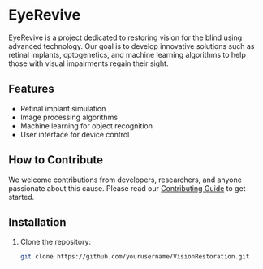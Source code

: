 # EyeRevive
EyeRevive is a project dedicated to restoring vision for the blind using advanced technology. Our goal is to develop innovative solutions such as retinal implants, optogenetics, and machine learning algorithms to help those with visual impairments regain their sight.

## Features
- Retinal implant simulation
- Image processing algorithms
- Machine learning for object recognition
- User interface for device control

## How to Contribute
We welcome contributions from developers, researchers, and anyone passionate about this cause. Please read our [Contributing Guide](CONTRIBUTING.md) to get started.

## Installation
1. Clone the repository:
   ```bash
   git clone https://github.com/yourusername/VisionRestoration.git
